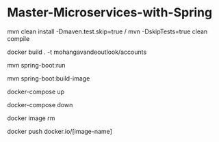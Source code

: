 # Master-Microservices-with-Spring

mvn clean install -Dmaven.test.skip=true / mvn -DskipTests=true clean compile

docker build . -t mohangavandeoutlook/accounts

mvn spring-boot:run

mvn spring-boot:build-image

docker-compose up

docker-compose down

docker image rm <imagename>

docker push docker.io/[image-name]
